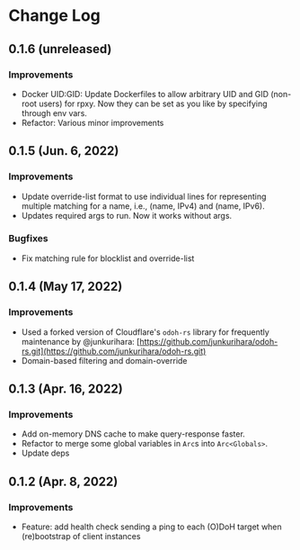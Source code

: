 # Change Log
<!--
## 1.x.x (unreleased)

### Improvements

-

### Bugfixes

-

You should also include the user name that made the change.
-->

## 0.1.6 (unreleased)

### Improvements

- Docker UID:GID: Update Dockerfiles to allow arbitrary UID and GID (non-root users) for rpxy. Now they can be set as you like by specifying through env vars.
- Refactor: Various minor improvements

## 0.1.5 (Jun. 6, 2022)
### Improvements

- Update override-list format to use individual lines for representing multiple matching for a name, i.e., (name, IPv4) and (name, IPv6).
- Updates required args to run. Now it works without args.

### Bugfixes

- Fix matching rule for blocklist and override-list

## 0.1.4 (May 17, 2022)
### Improvements

- Used a forked version of Cloudflare's `odoh-rs` library for frequently maintenance by @junkurihara: [https://github.com/junkurihara/odoh-rs.git](https://github.com/junkurihara/odoh-rs.git)
- Domain-based filtering and domain-override


## 0.1.3 (Apr. 16, 2022)

### Improvements

- Add on-memory DNS cache to make query-response faster.
- Refactor to merge some global variables in `Arc`s into `Arc<Globals>`.
- Update deps

## 0.1.2 (Apr. 8, 2022)

### Improvements

- Feature: add health check sending a ping to each (O)DoH target when (re)bootstrap of client instances
